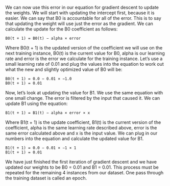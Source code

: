 We can now use this error in our equation for gradient descent to update the weights. We will
start with updating the intercept first, because it is easier. We can say that B0 is accountable
for all of the error. This is to say that updating the weight will use just the error as the gradient.
We can calculate the update for the B0 coefficient as follows:

```
B0(t + 1) = B0(t) − alpha × error
```

Where B0(t + 1) is the updated version of the coefficient we will use on the next training
instance, B0(t) is the current value for B0, alpha is our learning rate and error is the error we
calculate for the training instance. Let’s use a small learning rate of 0.01 and plug the values
into the equation to work out what the new and slightly optimized value of B0 will be:

```
B0(t + 1) = 0.0 − 0.01 × −1.0
B0(t + 1) = 0.01
```

Now, let’s look at updating the value for B1. We use the same equation with one small
change. The error is filtered by the input that caused it. We can update B1 using the equation:

```
B1(t + 1) = B1(t) − alpha × error × x
```

Where B1(t + 1) is the update coefficient, B1(t) is the current version of the coefficient,
alpha is the same learning rate described above, error is the same error calculated above and x
is the input value. We can plug in our numbers into the equation and calculate the updated
value for B1.

```
B1(t + 1) = 0.0 − 0.01 × −1 × 1
B1(t + 1) = 0.01
```
We have just finished the first iteration of gradient descent and we have updated our weights
to be B0 = 0.01 and B1 = 0.01. This process must be repeated for the remaining 4 instances
from our dataset. One pass through the training dataset is called an epoch.